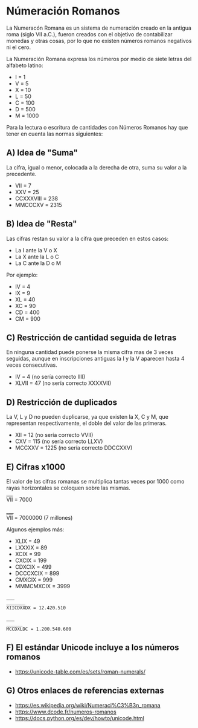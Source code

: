 # Númeración Romanos

La Numeracón Romana es un sistema de numeración creado en la antigua roma (siglo VII a.C.), fueron creados con el objetivo de contabilizar monedas y otras cosas, por lo que no existen números romanos negativos ni el cero.

La Numeración Romana expresa los números por medio de siete letras del alfabeto latino:
* I = 1
* V = 5
* X = 10
* L = 50
* C = 100
* D = 500
* M = 1000

Para la lectura o escritura de cantidades con Números Romanos hay que tener en cuenta las normas siguientes:

## A) Idea de "Suma"
La cifra, igual o menor, colocada a la derecha de otra, suma su valor a la precedente.
* VII = 7
* XXV = 25
* CCXXXVIII = 238
* MMCCCXV = 2315

## B) Idea de "Resta"
Las cifras restan su valor a la cifra que preceden en estos casos:
* La I ante la V o X
* La X ante la L o C
* La C ante la D o M

Por ejemplo:
* IV = 4
* IX = 9
* XL = 40
* XC = 90
* CD = 400
* CM = 900

## C) Restricción de cantidad seguida de letras
En ninguna cantidad puede ponerse la misma cifra mas de 3 veces seguidas, aunque en inscripciones antiguas la I y la V aparecen hasta 4 veces consecutivas.
* IV = 4 (no sería correcto IIII)
* XLVII = 47 (no sería correcto XXXXVII)

## D) Restricción de duplicados
La V, L y D no pueden duplicarse, ya que existen la X, C y M, que representan respectivamente, el doble del valor de las primeras.
* XII = 12 (no sería correcto VVII)
* CXV = 115 (no sería correcto LLXV)
* MCCXXV = 1225 (no sería correcto DDCCXXV)

## E) Cifras x1000
El valor de las cifras romanas se multiplica tantas veces por 1000 como rayas horizontales se coloquen sobre las mismas.

<span style="text-decoration:overline">VII</span> = 7000

\___<br>
<span style="text-decoration:overline">VII</span> = 7000000 (7 millones)

Algunos ejemplos más:
* XLIX = 49
* LXXXIX = 89
* XCIX = 99
* CXCIX = 199
* CDXCIX = 499
* DCCCXCIX = 899
* CMXCIX = 999
* MMMCMXCIX = 3999

```
___
_______
XIICDXXDX = 12.420.510

___
______
MCCDXLDC = 1.200.540.600
```

## F) El estándar Unicode incluye a los números romanos
* https://unicode-table.com/es/sets/roman-numerals/

## G) Otros enlaces de referencias externas
* https://es.wikipedia.org/wiki/Numeraci%C3%B3n_romana
* https://www.dcode.fr/numeros-romanos
* https://docs.python.org/es/dev/howto/unicode.html
